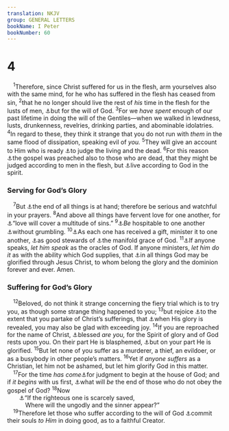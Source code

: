 ```yaml
---
translation: NKJV
group: GENERAL LETTERS
bookName: I Peter 
bookNumber: 60
---
```


<div class="title"><h1>4</h1></div>
<span class="verse 1phi_4_1"> <sup>1</sup>Therefore, since Christ suffered for us in the flesh, arm yourselves also with the same mind, for he who has suffered in the flesh has ceased from sin, </span>
<span class="verse 1phi_4_2"><sup>2</sup>that he no longer should live the rest of <i>his</i> time in the flesh for the lusts of men, <a data-toggle="tooltip" data-placement="bottom" title="John 1:13">⚓</a>but for the will of God. </span>
<span class="verse 1phi_4_3"><sup>3</sup>For we <i>have</i> <i>spent</i> enough of our past lifetime in doing the will of the Gentiles—when we walked in lewdness, lusts, drunkenness, revelries, drinking parties, and abominable idolatries. </span>
<span class="verse 1phi_4_4"><sup>4</sup>In regard to these, they think it strange that you do not run with <i>them</i> in the same flood of dissipation, speaking evil of <i>you.</i></span>
<span class="verse 1phi_4_5"><sup>5</sup>They will give an account to Him who is ready <a data-toggle="tooltip" data-placement="bottom" title="Acts 10:42; Rom. 14:9; 2 Tim. 4:1">⚓</a>to judge the living and the dead. </span>
<span class="verse 1phi_4_6"><sup>6</sup>For this reason <a data-toggle="tooltip" data-placement="bottom" title="1 Pet. 1:12; 3:19">⚓</a>the gospel was preached also to those who are dead, that they might be judged according to men in the flesh, but <a data-toggle="tooltip" data-placement="bottom" title="(Rom. 8:9, 13); Gal. 5:25">⚓</a>live according to God in the spirit.<br/></span>
<div class="title"><h3>Serving for God’s Glory</h3></div>
<span class="verse 1phi_4_7"> <sup>7</sup>But <a data-toggle="tooltip" data-placement="bottom" title="Rom. 13:11; Heb. 9:26; James 5:8, 9; 1 John 2:18">⚓</a>the end of all things is at hand; therefore be serious and watchful in your prayers. </span>
<span class="verse 1phi_4_8"><sup>8</sup>And above all things have fervent love for one another, for <a data-toggle="tooltip" data-placement="bottom" title="(Prov. 10:12); 1 Cor. 13:4; James 5:20">⚓</a>“love will cover a multitude of sins.” </span>
<span class="verse 1phi_4_9"><sup>9</sup><a data-toggle="tooltip" data-placement="bottom" title="1 Tim. 3:2; Heb. 13:2">⚓</a><i>Be</i> hospitable to one another <a data-toggle="tooltip" data-placement="bottom" title="2 Cor. 9:7">⚓</a>without grumbling. </span>
<span class="verse 1phi_4_10"><sup>10</sup><a data-toggle="tooltip" data-placement="bottom" title="Rom. 12:6–8">⚓</a>As each one has received a gift, minister it to one another, <a data-toggle="tooltip" data-placement="bottom" title="Matt. 24:45; 1 Cor. 4:1, 2">⚓</a>as good stewards of <a data-toggle="tooltip" data-placement="bottom" title="(1 Cor. 12:4)">⚓</a>the manifold grace of God. </span>
<span class="verse 1phi_4_11"><sup>11</sup><a data-toggle="tooltip" data-placement="bottom" title="Eph. 4:29">⚓</a>If anyone speaks, <i>let</i> <i>him</i> <i>speak</i> as the oracles of God. If anyone ministers, <i>let</i> <i>him</i> <i>do</i> <i>it</i> as with the ability which God supplies, that <a data-toggle="tooltip" data-placement="bottom" title="(1 Cor. 10:31); Eph. 5:20">⚓</a>in all things God may be glorified through Jesus Christ, to whom belong the glory and the dominion forever and ever. Amen.<br/></span>
<div class="title"><h3>Suffering for God’s Glory</h3></div>
<span class="verse 1phi_4_12"> <sup>12</sup>Beloved, do not think it strange concerning the fiery trial which is to try you, as though some strange thing happened to you; </span>
<span class="verse 1phi_4_13"><sup>13</sup>but rejoice <a data-toggle="tooltip" data-placement="bottom" title="James 1:2">⚓</a>to the extent that you partake of Christ’s sufferings, that <a data-toggle="tooltip" data-placement="bottom" title="2 Tim. 2:12">⚓</a>when His glory is revealed, you may also be glad with exceeding joy. </span>
<span class="verse 1phi_4_14"><sup>14</sup>If you are reproached for the name of Christ, <a data-toggle="tooltip" data-placement="bottom" title="Matt. 5:11; Luke 6:22; Acts 5:41">⚓</a>blessed <i>are</i> <i>you,</i> for the Spirit of glory and of God rests upon you. On their part He is blasphemed, <a data-toggle="tooltip" data-placement="bottom" title="Matt. 5:16">⚓</a>but on your part He is glorified. </span>
<span class="verse 1phi_4_15"><sup>15</sup>But let none of you suffer as a murderer, a thief, an evildoer, or as a busybody in other people’s matters. </span>
<span class="verse 1phi_4_16"><sup>16</sup>Yet if <i>anyone</i> <i>suffers</i> as a Christian, let him not be ashamed, but let him glorify God in this matter.<br/></span>
<span class="verse 1phi_4_17"> <sup>17</sup>For the time <i>has</i> <i>come</i><a data-toggle="tooltip" data-placement="bottom" title="Is. 10:12">⚓</a>for judgment to begin at the house of God; and if <i>it</i> <i>begins</i> with us first, <a data-toggle="tooltip" data-placement="bottom" title="Luke 10:12">⚓</a>what will <i>be</i> the end of those who do not obey the gospel of God? </span>
<span class="verse 1phi_4_18"><sup>18</sup>Now<br/>  <a data-toggle="tooltip" data-placement="bottom" title="Prov. 11:31">⚓</a>“If the righteous one is scarcely saved,<br/>   Where will the ungodly and the sinner appear?”<br/></span>
<span class="verse 1phi_4_19"> <sup>19</sup>Therefore let those who suffer according to the will of God <a data-toggle="tooltip" data-placement="bottom" title="Ps. 37:5–7; 2 Tim. 1:12">⚓</a>commit their souls <i>to</i> <i>Him</i> in doing good, as to a faithful Creator.<br/></span>
